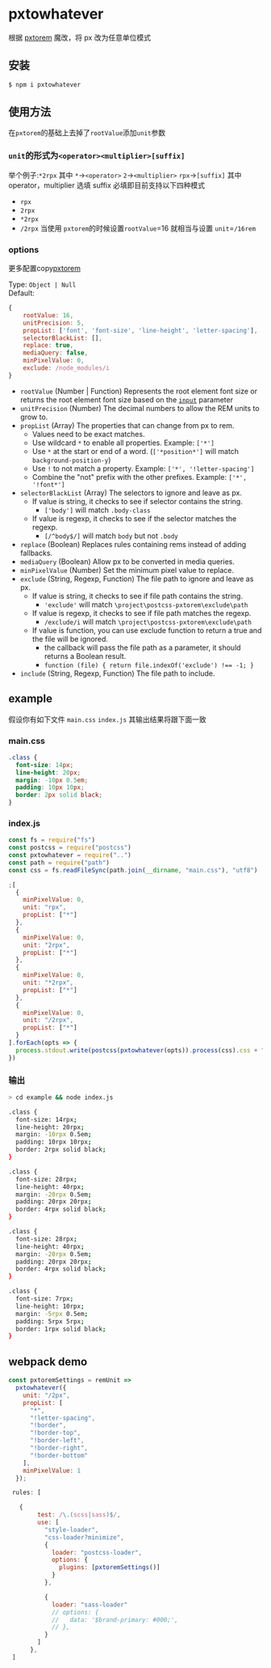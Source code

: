 # pxtowhatever

根据 [pxtorem](https://github.com/cuth/postcss-pxtorem) 魔改，将 px 改为任意单位模式
## 安装

```bash
$ npm i pxtowhatever
```
## 使用方法

在`pxtorem`的基础上去掉了`rootValue`添加`unit`参数

### `unit`的形式为`<operator><multiplier>[suffix]` 

举个例子:`*2rpx` 其中 `*`->`<operator>` `2`->`<multiplier>` `rpx`->`[suffix]`
其中 operator，multiplier 选填 suffix 必填即目前支持以下四种模式

- `rpx`
- `2rpx`
- `*2rpx`
- `/2rpx` 当使用 `pxtorem`的时候设置`rootValue`=16 就相当与设置 `unit`=`/16rem`


### options

更多配置copy[pxtorem](https://github.com/cuth/postcss-pxtorem)

Type: `Object | Null`  
Default:
```js
{
    rootValue: 16,
    unitPrecision: 5,
    propList: ['font', 'font-size', 'line-height', 'letter-spacing'],
    selectorBlackList: [],
    replace: true,
    mediaQuery: false,
    minPixelValue: 0,
    exclude: /node_modules/i
}
```

- `rootValue` (Number | Function) Represents the root element font size or returns the root element font size based on the [`input`](https://api.postcss.org/Input.html) parameter
- `unitPrecision` (Number) The decimal numbers to allow the REM units to grow to.
- `propList` (Array) The properties that can change from px to rem.
    - Values need to be exact matches.
    - Use wildcard `*` to enable all properties. Example: `['*']`
    - Use `*` at the start or end of a word. (`['*position*']` will match `background-position-y`)
    - Use `!` to not match a property. Example: `['*', '!letter-spacing']`
    - Combine the "not" prefix with the other prefixes. Example: `['*', '!font*']` 
- `selectorBlackList` (Array) The selectors to ignore and leave as px.
    - If value is string, it checks to see if selector contains the string.
        - `['body']` will match `.body-class`
    - If value is regexp, it checks to see if the selector matches the regexp.
        - `[/^body$/]` will match `body` but not `.body`
- `replace` (Boolean) Replaces rules containing rems instead of adding fallbacks.
- `mediaQuery` (Boolean) Allow px to be converted in media queries.
- `minPixelValue` (Number) Set the minimum pixel value to replace.
- `exclude` (String, Regexp, Function) The file path to ignore and leave as px.
    - If value is string, it checks to see if file path contains the string.
        - `'exclude'` will match `\project\postcss-pxtorem\exclude\path`
    - If value is regexp, it checks to see if file path matches the regexp.
        - `/exclude/i` will match `\project\postcss-pxtorem\exclude\path`
    - If value is function, you can use exclude function to return a true and the file will be ignored.
        - the callback will pass the file path as  a parameter, it should returns a Boolean result.
        - `function (file) { return file.indexOf('exclude') !== -1; }`
- `include` (String, Regexp, Function) The file path to include. 
## example

假设你有如下文件 `main.css` `index.js` 其输出结果将跟下面一致

### main.css

```css
.class {
  font-size: 14px;
  line-height: 20px;
  margin: -10px 0.5em;
  padding: 10px 10px;
  border: 2px solid black;
}
```

### index.js

```js
const fs = require("fs")
const postcss = require("postcss")
const pxtowhatever = require("..")
const path = require("path")
const css = fs.readFileSync(path.join(__dirname, "main.css"), "utf8")

;[
  {
    minPixelValue: 0,
    unit: "rpx",
    propList: ["*"]
  },
  {
    minPixelValue: 0,
    unit: "2rpx",
    propList: ["*"]
  },
  {
    minPixelValue: 0,
    unit: "*2rpx",
    propList: ["*"]
  },
  {
    minPixelValue: 0,
    unit: "/2rpx",
    propList: ["*"]
  }
].forEach(opts => {
  process.stdout.write(postcss(pxtowhatever(opts)).process(css).css + "\n")
})
```

### 输出

```bash
> cd example && node index.js

.class {
  font-size: 14rpx;
  line-height: 20rpx;
  margin: -10rpx 0.5em;
  padding: 10rpx 10rpx;
  border: 2rpx solid black;
}

.class {
  font-size: 28rpx;
  line-height: 40rpx;
  margin: -20rpx 0.5em;
  padding: 20rpx 20rpx;
  border: 4rpx solid black;
}

.class {
  font-size: 28rpx;
  line-height: 40rpx;
  margin: -20rpx 0.5em;
  padding: 20rpx 20rpx;
  border: 4rpx solid black;
}

.class {
  font-size: 7rpx;
  line-height: 10rpx;
  margin: -5rpx 0.5em;
  padding: 5rpx 5rpx;
  border: 1rpx solid black;
}
```
## webpack demo
```js
const pxtoremSettings = remUnit =>
  pxtowhatever({
    unit: "/2px",
    propList: [
      "*",
      "!letter-spacing",
      "!border",
      "!border-top",
      "!border-left",
      "!border-right",
      "!border-bottom"
    ],
    minPixelValue: 1
  });

 rules: [

   {
        test: /\.(scss|sass)$/,
        use: [
          "style-loader",
          "css-loader?minimize",
          {
            loader: "postcss-loader",
            options: {
              plugins: [pxtoremSettings()]
            }
          },

          {
            loader: "sass-loader"
            // options: {
            //   data: '$brand-primary: #000;',
            // },
          }
        ]
      },
 ]

```